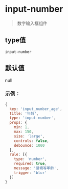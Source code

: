 # input-number
> 数字输入框组件

## type值
`input-number`

## 默认值
null

### 示例：
```javascript
{
  key: 'input_number_age',
  title: '年龄',
  type: 'input-number',
  props: {
    min: 1,
    max: 150,
    size: 'large',
    controls: false,
    debounce: 1000
  },
  rule: [{
    type: 'number',
    required: true,
    message: '请填写年龄',
    trigger: 'blur'
  }]
}
```